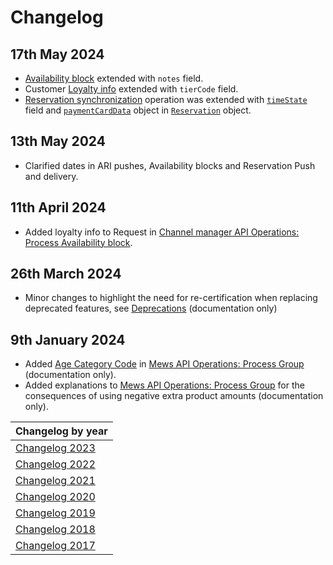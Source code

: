 # Changelog


## 17th May 2024

* [Availability block](/channel-manager-operations/availabilityBlock.md#availability-block) extended with `notes` field.
* Customer [Loyalty info](/mews-operations/reservations.md#loyalty-info) extended with `tierCode` field.
* [Reservation synchronization](/channel-manager-operations/reservations.md#process-group) operation was extended with [`timeState`](/mews-operations/reservations.md#reservation-time-states) field and [`paymentCardData`](/mews-operations/reservations.md#payment-card-data) object in [`Reservation`](/mews-operations/reservations.md#reservation) object.

## 13th May 2024

* Clarified dates in ARI pushes, Availability blocks and Reservation Push and delivery.

## 11th April 2024

* Added loyalty info to Request in [Channel manager API Operations: Process Availability block](../channel-manager-operations/availabilityBlock.md#availability-block).
  
## 26th March 2024

* Minor changes to highlight the need for re-certification when replacing deprecated features, see [Deprecations](../deprecations/README.md) (documentation only)

## 9th January 2024

* Added [Age Category Code](../mews-operations/reservations.md#age-category-code) in [Mews API Operations: Process Group](../mews-operations/reservations.md#process-group) (documentation only).
* Added explanations to [Mews API Operations: Process Group](../mews-operations/reservations.md#process-group) for the consequences of using negative extra product amounts (documentation only).

| Changelog by year |
| :-- |
| [Changelog 2023](changelog2023.md) |
| [Changelog 2022](changelog2022.md) |
| [Changelog 2021](changelog2021.md) |
| [Changelog 2020](changelog2020.md) |
| [Changelog 2019](changelog2019.md) |
| [Changelog 2018](changelog2018.md) |
| [Changelog 2017](changelog2017.md) |

